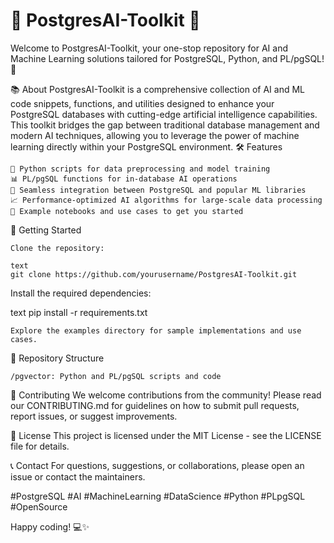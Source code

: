 # 🐘 PostgresAI-Toolkit 🧠

Welcome to PostgresAI-Toolkit, your one-stop repository for AI and Machine Learning solutions tailored for PostgreSQL, Python, and PL/pgSQL! 🚀

📚 About
PostgresAI-Toolkit is a comprehensive collection of AI and ML code snippets, functions, and utilities designed to enhance your PostgreSQL databases with cutting-edge artificial intelligence capabilities. This toolkit bridges the gap between traditional database management and modern AI techniques, allowing you to leverage the power of machine learning directly within your PostgreSQL environment.
🛠️ Features

    🐍 Python scripts for data preprocessing and model training
    📊 PL/pgSQL functions for in-database AI operations
    🔗 Seamless integration between PostgreSQL and popular ML libraries
    📈 Performance-optimized AI algorithms for large-scale data processing
    🧪 Example notebooks and use cases to get you started

🚀 Getting Started

    Clone the repository:

    text
    git clone https://github.com/yourusername/PostgresAI-Toolkit.git

Install the required dependencies:

text
pip install -r requirements.txt

    Explore the examples directory for sample implementations and use cases.

📂 Repository Structure

    /pgvector: Python and PL/pgSQL scripts and code

🤝 Contributing
We welcome contributions from the community! Please read our CONTRIBUTING.md for guidelines on how to submit pull requests, report issues, or suggest improvements.

📄 License
This project is licensed under the MIT License - see the LICENSE file for details.

📞 Contact
For questions, suggestions, or collaborations, please open an issue or contact the maintainers. 

#PostgreSQL #AI #MachineLearning #DataScience #Python #PLpgSQL #OpenSource 

Happy coding! 💻✨

